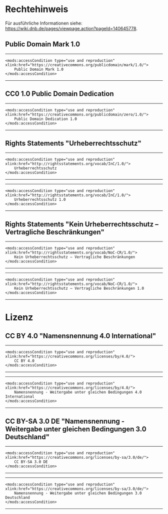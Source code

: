 # Rechtehinweis
Für ausführliche Informationen siehe: https://wiki.dnb.de/pages/viewpage.action?pageId=140645778. 

## Public Domain Mark 1.0
---
	<mods:accessCondition type="use and reproduction" xlink:href="https://creativecommons.org/publicdomain/mark/1.0/">
		Public Domain Mark 1.0
	</mods:accessCondition>
---
## CC0 1.0 Public Domain Dedication
---
	<mods:accessCondition type="use and reproduction" xlink:href="https://creativecommons.org/publicdomain/zero/1.0/">
		Public Domain Dedication 1.0
	</mods:accessCondition>
---
## Rights Statements "Urheberrechtsschutz"
---
	<mods:accessCondition type="use and reproduction" xlink:href="http://rightsstatements.org/vocab/InC/1.0/">
		Urheberrechtsschutz
	</mods:accessCondition>
---
---
	<mods:accessCondition type="use and reproduction" xlink:href="http://rightsstatements.org/vocab/InC/1.0/">
		Urheberrechtsschutz 1.0
	</mods:accessCondition>
---
## Rights Statements "Kein Urheberrechtsschutz – Vertragliche Beschränkungen"
---
	<mods:accessCondition type="use and reproduction" xlink:href="http://rightsstatements.org/vocab/NoC-CR/1.0/">
		Kein Urheberrechtsschutz – Vertragliche Beschränkungen
	</mods:accessCondition>
---
---
	<mods:accessCondition type="use and reproduction" xlink:href="http://rightsstatements.org/vocab/NoC-CR/1.0/">
		Kein Urheberrechtsschutz – Vertragliche Beschränkungen 1.0
	</mods:accessCondition>
---

# Lizenz
## CC BY 4.0 "Namensnennung 4.0 International"
---
	<mods:accessCondition type="use and reproduction" xlink:href="https://creativecommons.org/licenses/by/4.0/">
		CC BY 4.0
	</mods:accessCondition>
---
---
	<mods:accessCondition type="use and reproduction" xlink:href="https://creativecommons.org/licenses/by/4.0/">
		Namensnennung - Weitergabe unter gleichen Bedingungen 4.0 International
	</mods:accessCondition>
---
## CC BY-SA 3.0 DE "Namensnennung - Weitergabe unter gleichen Bedingungen 3.0 Deutschland"
---
	<mods:accessCondition type="use and reproduction" xlink:href="https://creativecommons.org/licenses/by-sa/3.0/de/">
		CC BY-SA 3.0 DE
	</mods:accessCondition>
---
---
	<mods:accessCondition type="use and reproduction" xlink:href="https://creativecommons.org/licenses/by-sa/3.0/de/">
		Namensnennung - Weitergabe unter gleichen Bedingungen 3.0 Deutschland
	</mods:accessCondition>
---



